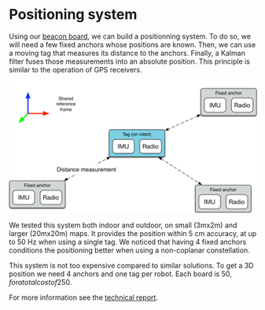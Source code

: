 # Positioning system

Using our [beacon board](./beacon.md), we can build a positionning system.
To do so, we will need a few fixed anchors whose positions are known.
Then, we can use a moving tag that measures its distance to the anchors.
Finally, a Kalman filter fuses those measurements into an absolute position.
This principle is similar to the operation of GPS receivers.

![Positioning system diagram](./images/positioning_diagram.png)

We tested this system both indoor and outdoor, on small (3mx2m) and larger (20mx20m) maps.
It provides the position within 5 cm accuracy, at up to 50 Hz when using a single tag.
We noticed that having 4 fixed anchors conditions the positioning better when using a non-coplanar constellation.

This system is not too expensive compared to similar solutions.
To get a 3D position we need 4 anchors and one tag per robot.
Each board is 50$, for a total cost of 250$.

For more information see the [technical report](https://github.com/cvra/robot-software/tree/master/uwb-beacon-firmware/doc/report.pdf).
